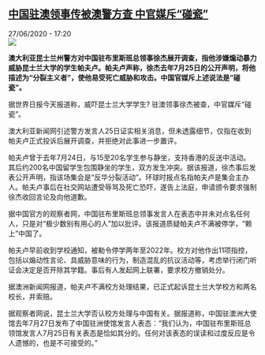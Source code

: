 <!--1593273306000-->
[中国驻澳领事传被澳警方查 中官媒斥“碰瓷”](http://www.rfi.fr//cn/%E4%B8%AD%E5%9B%BD/20200627-%E4%B8%AD%E5%9B%BD%E9%A9%BB%E6%BE%B3%E9%A2%86%E4%BA%8B%E8%A2%AB%E6%9F%A5-%E4%B8%AD%E5%AE%98%E5%AA%92%E6%96%A5-%E7%A2%B0%E7%93%B7)
------

<div>27/06/2020 - 17:20</div><img src="https://s.rfi.fr/media/display/a5cdcdf4-b889-11ea-964c-005056bff430/w:310/p:16x9/ksl.jpg"><p><strong>澳大利亚昆士兰州警方对中国驻布里斯班总领事徐杰展开调查，指他涉嫌煽动暴力威胁昆士兰大学的学生帕夫卢。帕夫卢声称，徐杰去年7月25日的公开声明，将他描述为“分裂主义者”，使他易受死亡威胁和攻击。中国官媒斥上述说法是“碰瓷”。</strong></p><div class="t-content__body u-clearfix"><div class="m-interstitial"></div><p>据世界日报今天报道称，威吓昆士兰大学学生? 驻澳领事徐杰被查，中官媒斥“碰瓷”。</p><p>澳大利亚新闻网引述警方发言人25日证实相关消息，但未透露细节，仅指在收到帕夫卢正式投诉后展开调查，并拒绝对此事进一步置评。</p><p>帕夫卢曾于去年7月24日，与15至20名学生参与静坐，支持香港的反送中活动。其后约200名中国留学生包围静坐的学生，双方发生冲突。据该报道，徐杰事后发表公开声明，指该场集会是“反华分裂活动”。环球时报点名指帕夫卢是集会主办人。帕夫卢事后在社交网站遭受辱骂及死亡恐吓，遂告上法庭，申请颁令要求强制徐杰收回言论及向他道歉。</p><p>据中国官方的观察者网，中国驻布里斯班总领事发言人在表态中并未对点名任何人，只是对“极少数别有用心的人”加以批评。该报道质疑帕夫卢不满被停学，“赖上”中国了。</p><p>帕夫卢早前收到学校通知，被勒令停学两年至2022年。校方对他作出11项指控，包括以煽动性言论、具威胁意味的行为，制造混乱的抗议活动等，考虑举行闭门听证会决定是否开除其学籍。事后有人发起网上联署，要求校方撤销处分。</p><p>据澳洲新闻网报道，帕夫卢不满校方处理结果，已正式起诉昆士兰大学校方和两名校长，并索赔。</p><p>据观察者网说，昆士兰大学否认校方处理与中国有关。据报道称，中国驻澳洲大使馆去年7月27日发布了中国驻洲使馆发言人表态：“我们认为，中国驻布里斯班总领馆发言人7月25日有关表态是恰如其分的。任何对该表态的误读和过度反应是令人遗憾的，也是不可接受的。”</p><div class="o-self-promo o-self-promo--nl o-self-promo--hidden" data-selfpromo-newsletter></div><div class="o-self-promo o-self-promo--app o-self-promo--hidden" data-selfpromo-app></div></div>
